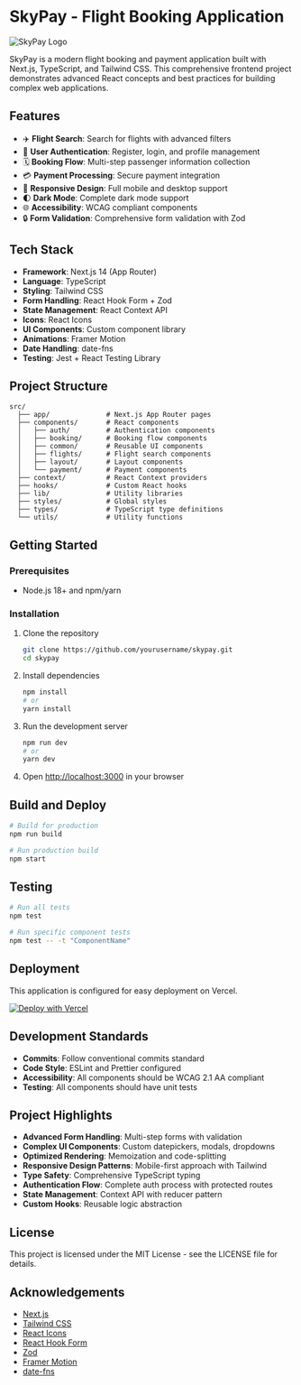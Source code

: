 # SkyPay - Flight Booking Application

![SkyPay Logo](public/images/skypay-logo.png)

SkyPay is a modern flight booking and payment application built with Next.js, TypeScript, and Tailwind CSS. This comprehensive frontend project demonstrates advanced React concepts and best practices for building complex web applications.

## Features

- ✈️ **Flight Search**: Search for flights with advanced filters
- 👥 **User Authentication**: Register, login, and profile management
- 🗓️ **Booking Flow**: Multi-step passenger information collection
- 💳 **Payment Processing**: Secure payment integration
- 📱 **Responsive Design**: Full mobile and desktop support
- 🌓 **Dark Mode**: Complete dark mode support
- 🌐 **Accessibility**: WCAG compliant components
- 🔒 **Form Validation**: Comprehensive form validation with Zod

## Tech Stack

- **Framework**: Next.js 14 (App Router)
- **Language**: TypeScript
- **Styling**: Tailwind CSS
- **Form Handling**: React Hook Form + Zod
- **State Management**: React Context API
- **Icons**: React Icons
- **UI Components**: Custom component library
- **Animations**: Framer Motion
- **Date Handling**: date-fns
- **Testing**: Jest + React Testing Library

## Project Structure

```
src/
  ├── app/              # Next.js App Router pages
  ├── components/       # React components
  │   ├── auth/         # Authentication components
  │   ├── booking/      # Booking flow components
  │   ├── common/       # Reusable UI components
  │   ├── flights/      # Flight search components
  │   ├── layout/       # Layout components
  │   └── payment/      # Payment components
  ├── context/          # React Context providers
  ├── hooks/            # Custom React hooks
  ├── lib/              # Utility libraries
  ├── styles/           # Global styles
  ├── types/            # TypeScript type definitions
  └── utils/            # Utility functions
```

## Getting Started

### Prerequisites

- Node.js 18+ and npm/yarn

### Installation

1. Clone the repository
   ```bash
   git clone https://github.com/yourusername/skypay.git
   cd skypay
   ```

2. Install dependencies
   ```bash
   npm install
   # or
   yarn install
   ```

3. Run the development server
   ```bash
   npm run dev
   # or
   yarn dev
   ```

4. Open [http://localhost:3000](http://localhost:3000) in your browser

## Build and Deploy

```bash
# Build for production
npm run build

# Run production build
npm start
```

## Testing

```bash
# Run all tests
npm test

# Run specific component tests
npm test -- -t "ComponentName"
```

## Deployment

This application is configured for easy deployment on Vercel.

[![Deploy with Vercel](https://vercel.com/button)](https://vercel.com/new/git/external?repository-url=https%3A%2F%2Fgithub.com%2Fyourusername%2Fskypay)

## Development Standards

- **Commits**: Follow conventional commits standard
- **Code Style**: ESLint and Prettier configured
- **Accessibility**: All components should be WCAG 2.1 AA compliant
- **Testing**: All components should have unit tests

## Project Highlights

- **Advanced Form Handling**: Multi-step forms with validation
- **Complex UI Components**: Custom datepickers, modals, dropdowns
- **Optimized Rendering**: Memoization and code-splitting
- **Responsive Design Patterns**: Mobile-first approach with Tailwind
- **Type Safety**: Comprehensive TypeScript typing
- **Authentication Flow**: Complete auth process with protected routes
- **State Management**: Context API with reducer pattern
- **Custom Hooks**: Reusable logic abstraction

## License

This project is licensed under the MIT License - see the LICENSE file for details.

## Acknowledgements

- [Next.js](https://nextjs.org/)
- [Tailwind CSS](https://tailwindcss.com/)
- [React Icons](https://react-icons.github.io/react-icons/)
- [React Hook Form](https://react-hook-form.com/)
- [Zod](https://github.com/colinhacks/zod)
- [Framer Motion](https://www.framer.com/motion/)
- [date-fns](https://date-fns.org/)
